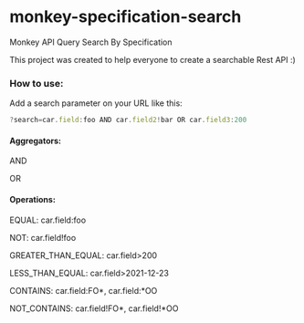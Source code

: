 # monkey-specification-search
Monkey API Query Search By Specification

This project was created to help everyone to create a searchable Rest API :)

### How to use:

Add a search parameter on your URL like this:

```javascript
?search=car.field:foo AND car.field2!bar OR car.field3:200
```

#### Aggregators: 
AND

OR

#### Operations:

EQUAL: car.field:foo

NOT: car.field!foo

GREATER_THAN_EQUAL: car.field>200

LESS_THAN_EQUAL: car.field>2021-12-23

CONTAINS: car.field:FO*, car.field:*OO

NOT_CONTAINS: car.field!FO*, car.field!*OO
